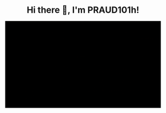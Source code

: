 <h1 align="center">Hi there 👋, I'm PRAUD101h! </h1>

<!--| <a href="https://github.com/vietzettt" target="_parent"><img align="center" src="https://github-readme-stats.vercel.app/api?username=vietzettt&show_icons=true&theme=vue-dark&hide_border=true&count_private=true" alt="Github stats" /></a> | <a href="https://github.com/vietzettt" target="_blank"><img align="center" src="https://github-readme-stats.vercel.app/api/top-langs/?username=vietzettt&layout=compact&theme=vue-dark&hide_border=true" /></a> |
| --- | --- |
| <a href="https://github.com/vietzettt" target="_blank"><img align="center" src="https://github-readme-streak-stats.herokuapp.com/?user=vietzettt&theme=vue-dark&hide_border=true&count_private=true" /></a> |<a href="https://github.com/vietzettt" target="_blank"><img align="center" alt="Coding" width="350px" src="https://github.com/vietzettt/vietzettt/blob/1f965a9c5c4816d71c409c85888ac4ba28bdc734/programming.gif" style="vertical-align:middle;margin:0px 0px"></a> | -->

[![](background.gif)](https://github.com/vietzettt)

<!-- <a href="#" target="_blank">
  <img align="right" alt="Viet Nguyen | VKontakte" width="20px" src="https://upload.wikimedia.org/wikipedia/commons/thumb/e/e7/Instagram_logo_2016.svg/768px-Instagram_logo_2016.svg.png" /></a>
  
<a href="#" target="_blank">
  <img align="right" alt="Viet Nguyen | Facebook" width="20px" src="https://cdn.worldvectorlogo.com/logos/facebook-3-3.svg" /></a>
  
<a href="#" target="_blank">
  <img align="right" alt="Viet Nguyen | VKontakte" width="20px" src="https://upload.wikimedia.org/wikipedia/commons/2/21/VK.com-logo.svg" /></a>
  
<a href="#" target="_blank">
  <img align="right" alt="Viet Nguyen | Youtube" width="20px" src="https://upload.wikimedia.org/wikipedia/commons/thumb/a/a0/YouTube_social_red_circle_%282017%29.svg/480px-YouTube_social_red_circle_%282017%29.svg.png" /></a>
  
 <a href="#" target="_blank">
  <img align="right" alt="Viet Nguyen | Linkedin" width="20px" src="https://upload.wikimedia.org/wikipedia/commons/thumb/c/c9/Linkedin.svg/1200px-Linkedin.svg.png" /></a>
  
## Connect: -->

